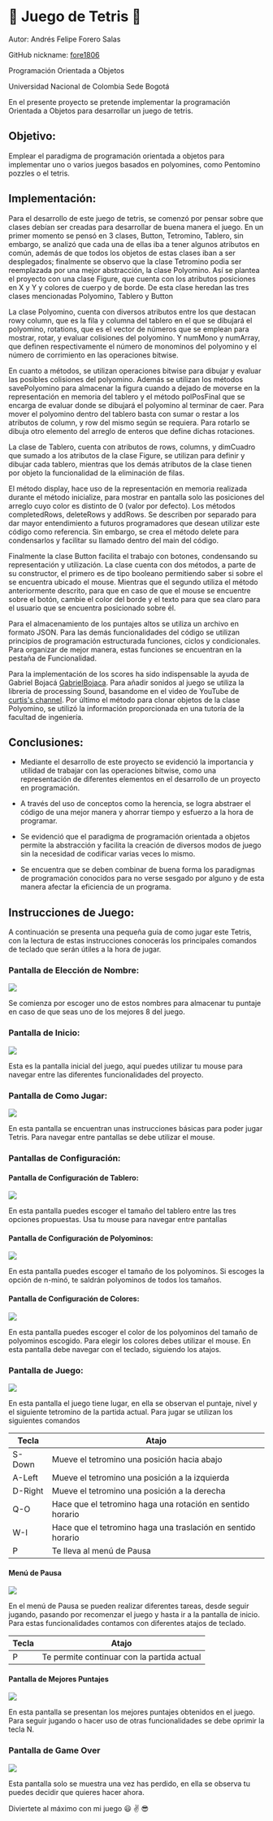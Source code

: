 # :large_orange_diamond: Juego de Tetris :large_orange_diamond:
Autor: Andrés Felipe Forero Salas 

GitHub nickname: [fore1806](https://github.com/fore1806) 

Programación Orientada a Objetos

Universidad Nacional de Colombia Sede Bogotá



En el presente proyecto se pretende implementar la programación Orientada a Objetos para desarrollar un juego de tetris.

## Objetivo:

Emplear el paradigma de programación orientada a objetos para implementar uno o varios juegos basados en polyomines, como Pentomino pozzles o el tetris.

## Implementación:

Para el desarrollo de este juego de tetris, se comenzó por pensar sobre que clases debían ser creadas para desarrollar de buena manera el juego. En un primer momento se pensó en 3 clases, Button, Tetromino, Tablero, sin embargo, se analizó que cada una de ellas iba a tener algunos atributos en común, además de que todos los objetos de estas clases iban a ser desplegados; finalmente se observo que la clase Tetromino podia ser reemplazada por una mejor abstracción, la clase Polyomino. Así se plantea el proyecto con una clase Figure, que cuenta con los atributos posiciones en X y Y y colores de cuerpo y de borde. De esta clase heredan las tres clases mencionadas Polyomino, Tablero y Button

La clase Polyomino, cuenta con diversos atributos entre los que destacan rowy column, que es la fila y columna del tablero en el que se dibujará el polyomino, rotations, que es el vector de números que se emplean para mostrar, rotar, y evaluar colisiones del polyomino. Y numMono y numArray, que definen respectivamente el número de monominos del polyomino y el número de corrimiento en las operaciones bitwise.

En cuanto a métodos, se utilizan operaciones bitwise para dibujar y evaluar las posibles colisiones del polyomino. Además se utilizan los métodos savePolyomino para almacenar la figura cuando a dejado de moverse en la representación en memoria del tablero y el método polPosFinal que se encarga de evaluar donde se dibujará el polyomino al terminar de caer. Para mover el polyomino dentro del tablero basta con sumar o restar a los atributos de column, y row del mismo según se requiera. Para rotarlo se dibuja otro elemento del arreglo de enteros que define dichas rotaciones.

La clase de Tablero, cuenta con atributos de rows, columns, y dimCuadro que sumado a los atributos de la clase Figure, se utilizan para definir y dibujar cada tablero, mientras que los demás atributos de la clase tienen por objeto la funcionalidad de la eliminación de filas.

El método display, hace uso de la representación en memoria realizada durante el método inicialize, para mostrar en pantalla solo las posiciones del arreglo cuyo color es distinto de 0 (valor por defecto). Los métodos completedRows, deleteRows y addRows. Se describen por separado para dar mayor entendimiento a futuros programadores que desean utilizar este código como referencia. Sin embargo, se crea el método delete para condensarlos y facilitar su llamado dentro del main del código.

Finalmente la clase Button facilita el trabajo con botones, condensando su representación y utilización. La clase cuenta con dos métodos, a parte de su constructor, el primero es de tipo booleano permitiendo saber si sobre el se encuentra ubicado el mouse. Mientras que el segundo utiliza el método anteriormente descrito, para que en caso de que el mouse se encuentre sobre el botón, cambie el color del borde y el texto para que sea claro para el usuario que se encuentra posicionado sobre él.

Para el almacenamiento de los puntajes altos se utiliza un archivo en formato JSON. Para las demás funcionalidades del código se utilizan principios de programación estructurada funciones, ciclos y condicionales. Para organizar de mejor manera, estas funciones se encuentran en la pestaña de Funcionalidad.

Para la implementación de los scores ha sido indispensable la ayuda de Gabriel Bojacá [GabrielBojaca](https://github.com/GabrielBojaca). Para añadir sonidos al juego se utiliza la libreria de processing Sound, basandome en el video de YouTube de [curtis's channel](https://www.youtube.com/watch?v=DJJCci3kXe0). Por último el método para clonar objetos de la clase Polyomino, se utilizó la información proporcionada en una tutoría de la facultad de ingeniería.

## Conclusiones:

- Mediante el desarrollo de este proyecto se evidenció la importancia y utilidad de trabajar con las operaciones bitwise, como una representación de diferentes elementos en el desarrollo de un proyecto en programación.

- A través del uso de conceptos como la herencia, se logra abstraer el código de una mejor manera y ahorrar tiempo y esfuerzo a la hora de programar.

- Se evidenció que el paradigma de programación orientada a objetos permite la abstracción y facilita la creación de diversos modos de juego sin la necesidad de codificar varias veces lo mismo.

- Se encuentra que se deben combinar de buena forma los paradigmas de programación conocidos para no verse sesgado por alguno y de esta manera afectar la eficiencia de un programa.

## Instrucciones de Juego:

A continuación se presenta una pequeña guía de como jugar este Tetris, con la lectura de estas instrucciones conocerás los principales comandos de teclado que serán útiles a la hora de jugar. 

### Pantalla de Elección de Nombre:

![](images/pantallaName.JPG)

Se comienza por escoger uno de estos nombres para almacenar tu puntaje en caso de que seas uno de los mejores 8 del juego.

### Pantalla de Inicio:

![](images/pantallaInicio.JPG)

Esta es la pantalla inicial del juego, aquí puedes utilizar tu mouse para navegar entre las diferentes funcionalidades del proyecto.

### Pantalla de Como Jugar:

![](images/pantallaHow.JPG)

En esta pantalla se encuentran unas instrucciones básicas para poder jugar Tetris. Para navegar entre pantallas se debe utilizar el mouse.

### Pantallas de Configuración:

#### Pantalla de Configuración de Tablero:

![](images/pantallaTables.JPG)

En esta pantalla puedes escoger el tamaño del tablero entre las tres opciones propuestas. Usa tu mouse para navegar entre pantallas

#### Pantalla de Configuración de Polyominos:

![](images/pantallaPoly.JPG)

En esta pantalla puedes escoger el tamaño de los polyominos. Si escoges la opción de n-minó, te saldrán polyominos de todos los tamaños.

#### Pantalla de Configuración de Colores:

![](images/pantallaPoly.JPG)

En esta pantalla puedes escoger el color de los polyominos del tamaño de polyominos escogido. Para elegir los colores debes utilizar el mouse. En esta pantalla debe navegar con el teclado, siguiendo los atajos.

### Pantalla de Juego:

![](images/pantallaGame.JPG)

En esta pantalla el juego tiene lugar, en ella se observan el puntaje, nivel y el siguiente tetromino de la partida actual. Para jugar se utilizan los siguientes comandos

| Tecla |                               Atajo                            |
|-----  |----------------------------------------------------------------|
| S-Down|Mueve el tetromino una posición hacia abajo                     |
| A-Left|Mueve el tetromino una posición a la izquierda                  |
|D-Right|Mueve el tetromino una posición a la derecha                    |
|  Q-O  |Hace que el tetromino haga una rotación en sentido horario      |
|  W-I  |Hace que el tetromino haga una traslación en sentido horario    |
|   P   |Te lleva al menú de Pausa                                       |

#### Menú de Pausa

![](images/pantallaPausa.JPG)

En el menú de Pausa se pueden realizar diferentes tareas, desde seguir jugando, pasando por recomenzar el juego y hasta ir a la pantalla de inicio. Para estas funcionalidades contamos con diferentes atajos de teclado.

|Tecla|                               Atajo                            |
|-----|----------------------------------------------------------------|
|  P  |Te permite continuar con la partida actual                      |


#### Pantalla de Mejores Puntajes

![](images/pantallaPuntajes.JPG)

En esta pantalla se presentan los mejores puntajes obtenidos en el juego. Para seguir jugando o hacer uso de otras funcionalidades se debe oprimir la tecla N.

### Pantalla de Game Over

![](images/pantallaGameOver.JPG)

Esta pantalla solo se muestra una vez has perdido, en ella se observa tu puedes decidir que quieres hacer ahora.

Diviertete al máximo con mi juego :smiley: :v: :sunglasses: